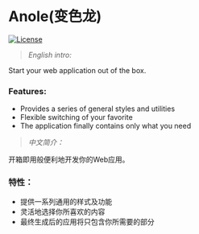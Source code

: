 # Anole(变色龙)
[![License](https://img.shields.io/apm/l/vim-mode.svg)](https://github.com/db1995/anole/blob/master/LICENSE)

> *English intro:*

Start your web application out of the box.

### Features:
* Provides a series of general styles and utilities
* Flexible switching of your favorite
* The application finally contains only what you need

> *中文简介：*

开箱即用般便利地开发你的Web应用。

### 特性：
* 提供一系列通用的样式及功能
* 灵活地选择你所喜欢的内容
* 最终生成后的应用将只包含你所需要的部分
